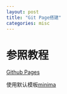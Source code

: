 ```yaml
---
layout: post
title: "Git Page搭建"
categories: misc
---
```

# 参照教程
[Github Pages](https://pages.github.com/)

使用默认模板[minima](https://github.com/jekyll/minima)